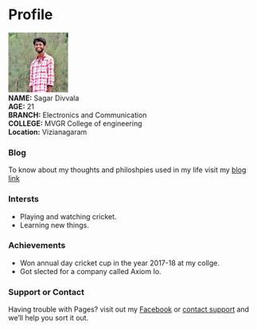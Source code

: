 # Profile
<img src="a.jpg" width="120" height="120" top="40" left="70"> <br>
**NAME:** Sagar Divvala <br>
**AGE:** 21 <br>
**BRANCH:** Electronics and Communication <br>
**COLLEGE:** MVGR College of engineering <br>
**Location:** Vizianagaram <br>
### Blog

To know about my thoughts and philoshpies used in my life visit my [blog link](https://mahisagar.postach.io/) <br>
### Intersts 

- Playing and watching cricket.
- Learning new things.
### Achievements

- Won annual day cricket cup in the year 2017-18 at my collge.
- Got slected for a company called Axiom Io.
### Support or Contact

Having trouble with Pages? visit out my [Facebook](https://www.facebook.com/divvala.sagar) or [contact support](https://github.com/contact) and we’ll help you sort it out.
